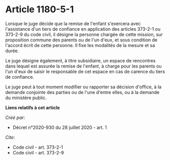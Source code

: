 # Article 1180-5-1

Lorsque le juge décide que la remise de l'enfant s'exercera avec l'assistance d'un tiers de confiance en application des
articles 373-2-1 ou 373-2-9 du code civil, il désigne la personne chargée de cette mission, sur proposition commune des
parents ou de l'un d'eux, et sous condition de l'accord écrit de cette personne. Il fixe les modalités de la mesure et sa
durée.

Le juge désigne également, à titre subsidiaire, un espace de rencontres dans lequel est assurée la remise de l'enfant, à
charge pour les parents ou l'un d'eux de saisir le responsable de cet espace en cas de carence du tiers de confiance.

Le juge peut à tout moment modifier ou rapporter sa décision d'office, à la demande conjointe des parties ou de l'une d'entre
elles, ou à la demande du ministère public.

**Liens relatifs à cet article**

_Créé par_:

  - Décret n°2020-930 du 28 juillet 2020 - art. 1

_Cite_:

  - Code civil - art. 373-2-1
  - Code civil - art. 373-2-9
